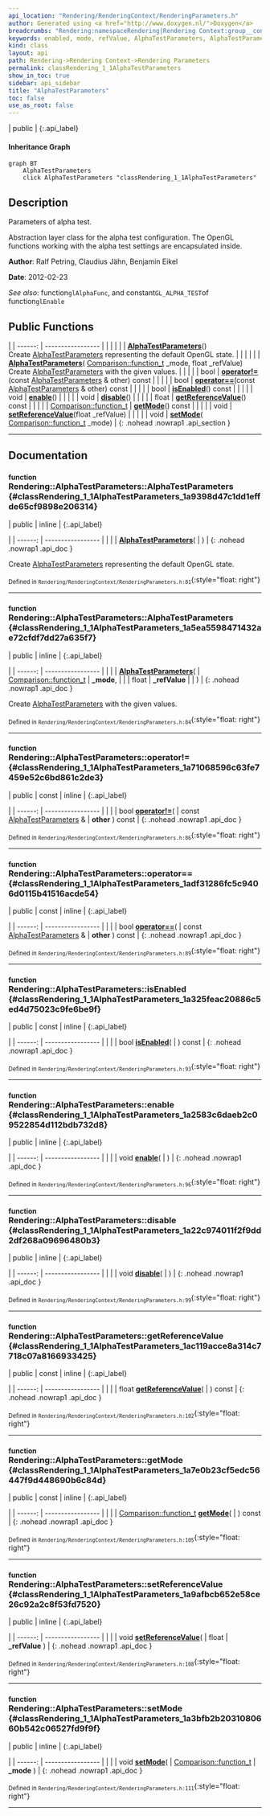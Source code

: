 ```yaml
---
api_location: "Rendering/RenderingContext/RenderingParameters.h"
author: Generated using <a href="http://www.doxygen.nl/">Doxygen</a>
breadcrumbs: "Rendering:namespaceRendering|Rendering Context:group__context|Rendering Parameters:group__rendering__parameter"
keywords: enabled, mode, refValue, AlphaTestParameters, AlphaTestParameters, isEnabled, enable, disable, getReferenceValue, getMode, setReferenceValue, setMode
kind: class
layout: api
path: Rendering->Rendering Context->Rendering Parameters
permalink: classRendering_1_1AlphaTestParameters
show_in_toc: true
sidebar: api_sidebar
title: "AlphaTestParameters"
toc: false
use_as_root: false
---
```


| public |
{:.api_label}

#### Inheritance Graph

```mermaid
graph BT
	AlphaTestParameters
	click AlphaTestParameters "classRendering_1_1AlphaTestParameters"
```

## Description

Parameters of alpha test.

Abstraction layer class for the alpha test configuration. The OpenGL functions working with the alpha test settings are encapsulated inside.

**Author**: Ralf Petring, Claudius Jähn, Benjamin Eikel



**Date**: 2012-02-23



*See also*: function`glAlphaFunc`, and constant`GL_ALPHA_TEST`of function`glEnable`





## Public Functions

|
| ------: | ----------------- |
|  | |
|  | **[AlphaTestParameters](#classRendering_1_1AlphaTestParameters_1a9398d47c1dd1effde65cf9898e206314)**() <br/> Create [AlphaTestParameters](classRendering_1_1AlphaTestParameters) representing the default OpenGL state. |
|  | |
|  | **[AlphaTestParameters](#classRendering_1_1AlphaTestParameters_1a5ea5598471432ae72cfdf7dd27a635f7)**( [Comparison::function_t](namespaceRendering_1_1Comparison#namespaceRendering_1_1Comparison_1a16931e86f2034b760a8a74283dddc1d5)  _mode, float _refValue) <br/> Create [AlphaTestParameters](classRendering_1_1AlphaTestParameters) with the given values. |
|  | |
| bool | **[operator!=](#classRendering_1_1AlphaTestParameters_1a71068596c63fe7459e52c6bd861c2de3)**(const [AlphaTestParameters](classRendering_1_1AlphaTestParameters) & other) const |
|  | |
| bool | **[operator==](#classRendering_1_1AlphaTestParameters_1adf31286fc5c9406d0115b41516acde54)**(const [AlphaTestParameters](classRendering_1_1AlphaTestParameters) & other) const |
|  | |
| bool | **[isEnabled](#classRendering_1_1AlphaTestParameters_1a325feac20886c5ed4d75023c9fe6be9f)**() const |
|  | |
| void | **[enable](#classRendering_1_1AlphaTestParameters_1a2583c6daeb2c09522854d112bdb732d8)**() |
|  | |
| void | **[disable](#classRendering_1_1AlphaTestParameters_1a22c974011f2f9dd2df268a09696480b3)**() |
|  | |
| float | **[getReferenceValue](#classRendering_1_1AlphaTestParameters_1ac119acce8a314c7718c07a8166933425)**() const |
|  | |
| [Comparison::function_t](namespaceRendering_1_1Comparison#namespaceRendering_1_1Comparison_1a16931e86f2034b760a8a74283dddc1d5) | **[getMode](#classRendering_1_1AlphaTestParameters_1a7e0b23cf5edc56447f9d448690b6c84d)**() const |
|  | |
| void | **[setReferenceValue](#classRendering_1_1AlphaTestParameters_1a9afbcb652e58ce26c92a2c8f53fd7520)**(float _refValue) |
|  | |
| void | **[setMode](#classRendering_1_1AlphaTestParameters_1a3bfb2b2031080660b542c06527fd9f9f)**( [Comparison::function_t](namespaceRendering_1_1Comparison#namespaceRendering_1_1Comparison_1a16931e86f2034b760a8a74283dddc1d5)  _mode) |
{: .nohead .nowrap1 .api_section }


-------------------------------------------------------------------

## Documentation

### <small>function</small><br/> Rendering::AlphaTestParameters::AlphaTestParameters {#classRendering_1_1AlphaTestParameters_1a9398d47c1dd1effde65cf9898e206314}

| public | inline |
{:.api_label}

|
| ------: | ----------------- |
|  |
|  **[AlphaTestParameters](#classRendering_1_1AlphaTestParameters_1a9398d47c1dd1effde65cf9898e206314)**( |  ) |
{: .nohead .nowrap1 .api_doc }

Create [AlphaTestParameters](classRendering_1_1AlphaTestParameters) representing the default OpenGL state.





<sub>Defined in `Rendering/RenderingContext/RenderingParameters.h:81`</sub>{:style="float: right"}

-------------------------------------------------------------------

### <small>function</small><br/> Rendering::AlphaTestParameters::AlphaTestParameters {#classRendering_1_1AlphaTestParameters_1a5ea5598471432ae72cfdf7dd27a635f7}

| public | inline |
{:.api_label}

|
| ------: | ----------------- |
|  |
|  **[AlphaTestParameters](#classRendering_1_1AlphaTestParameters_1a5ea5598471432ae72cfdf7dd27a635f7)**( |  [Comparison::function_t](namespaceRendering_1_1Comparison#namespaceRendering_1_1Comparison_1a16931e86f2034b760a8a74283dddc1d5)  | **_mode**, |
| | float | **_refValue** |
|   ) |
{: .nohead .nowrap1 .api_doc }

Create [AlphaTestParameters](classRendering_1_1AlphaTestParameters) with the given values.





<sub>Defined in `Rendering/RenderingContext/RenderingParameters.h:84`</sub>{:style="float: right"}

-------------------------------------------------------------------

### <small>function</small><br/> Rendering::AlphaTestParameters::operator!= {#classRendering_1_1AlphaTestParameters_1a71068596c63fe7459e52c6bd861c2de3}

| public | const | inline |
{:.api_label}

|
| ------: | ----------------- |
|  |
| bool **[operator!=](#classRendering_1_1AlphaTestParameters_1a71068596c63fe7459e52c6bd861c2de3)**( | const [AlphaTestParameters](classRendering_1_1AlphaTestParameters) & | **other** ) const |
{: .nohead .nowrap1 .api_doc }





<sub>Defined in `Rendering/RenderingContext/RenderingParameters.h:86`</sub>{:style="float: right"}

-------------------------------------------------------------------

### <small>function</small><br/> Rendering::AlphaTestParameters::operator== {#classRendering_1_1AlphaTestParameters_1adf31286fc5c9406d0115b41516acde54}

| public | const | inline |
{:.api_label}

|
| ------: | ----------------- |
|  |
| bool **[operator==](#classRendering_1_1AlphaTestParameters_1adf31286fc5c9406d0115b41516acde54)**( | const [AlphaTestParameters](classRendering_1_1AlphaTestParameters) & | **other** ) const |
{: .nohead .nowrap1 .api_doc }





<sub>Defined in `Rendering/RenderingContext/RenderingParameters.h:89`</sub>{:style="float: right"}

-------------------------------------------------------------------

### <small>function</small><br/> Rendering::AlphaTestParameters::isEnabled {#classRendering_1_1AlphaTestParameters_1a325feac20886c5ed4d75023c9fe6be9f}

| public | const | inline |
{:.api_label}

|
| ------: | ----------------- |
|  |
| bool **[isEnabled](#classRendering_1_1AlphaTestParameters_1a325feac20886c5ed4d75023c9fe6be9f)**( |  ) const |
{: .nohead .nowrap1 .api_doc }





<sub>Defined in `Rendering/RenderingContext/RenderingParameters.h:93`</sub>{:style="float: right"}

-------------------------------------------------------------------

### <small>function</small><br/> Rendering::AlphaTestParameters::enable {#classRendering_1_1AlphaTestParameters_1a2583c6daeb2c09522854d112bdb732d8}

| public | inline |
{:.api_label}

|
| ------: | ----------------- |
|  |
| void **[enable](#classRendering_1_1AlphaTestParameters_1a2583c6daeb2c09522854d112bdb732d8)**( |  ) |
{: .nohead .nowrap1 .api_doc }





<sub>Defined in `Rendering/RenderingContext/RenderingParameters.h:96`</sub>{:style="float: right"}

-------------------------------------------------------------------

### <small>function</small><br/> Rendering::AlphaTestParameters::disable {#classRendering_1_1AlphaTestParameters_1a22c974011f2f9dd2df268a09696480b3}

| public | inline |
{:.api_label}

|
| ------: | ----------------- |
|  |
| void **[disable](#classRendering_1_1AlphaTestParameters_1a22c974011f2f9dd2df268a09696480b3)**( |  ) |
{: .nohead .nowrap1 .api_doc }





<sub>Defined in `Rendering/RenderingContext/RenderingParameters.h:99`</sub>{:style="float: right"}

-------------------------------------------------------------------

### <small>function</small><br/> Rendering::AlphaTestParameters::getReferenceValue {#classRendering_1_1AlphaTestParameters_1ac119acce8a314c7718c07a8166933425}

| public | const | inline |
{:.api_label}

|
| ------: | ----------------- |
|  |
| float **[getReferenceValue](#classRendering_1_1AlphaTestParameters_1ac119acce8a314c7718c07a8166933425)**( |  ) const |
{: .nohead .nowrap1 .api_doc }





<sub>Defined in `Rendering/RenderingContext/RenderingParameters.h:102`</sub>{:style="float: right"}

-------------------------------------------------------------------

### <small>function</small><br/> Rendering::AlphaTestParameters::getMode {#classRendering_1_1AlphaTestParameters_1a7e0b23cf5edc56447f9d448690b6c84d}

| public | const | inline |
{:.api_label}

|
| ------: | ----------------- |
|  |
| [Comparison::function_t](namespaceRendering_1_1Comparison#namespaceRendering_1_1Comparison_1a16931e86f2034b760a8a74283dddc1d5) **[getMode](#classRendering_1_1AlphaTestParameters_1a7e0b23cf5edc56447f9d448690b6c84d)**( |  ) const |
{: .nohead .nowrap1 .api_doc }





<sub>Defined in `Rendering/RenderingContext/RenderingParameters.h:105`</sub>{:style="float: right"}

-------------------------------------------------------------------

### <small>function</small><br/> Rendering::AlphaTestParameters::setReferenceValue {#classRendering_1_1AlphaTestParameters_1a9afbcb652e58ce26c92a2c8f53fd7520}

| public | inline |
{:.api_label}

|
| ------: | ----------------- |
|  |
| void **[setReferenceValue](#classRendering_1_1AlphaTestParameters_1a9afbcb652e58ce26c92a2c8f53fd7520)**( | float | **_refValue** ) |
{: .nohead .nowrap1 .api_doc }





<sub>Defined in `Rendering/RenderingContext/RenderingParameters.h:108`</sub>{:style="float: right"}

-------------------------------------------------------------------

### <small>function</small><br/> Rendering::AlphaTestParameters::setMode {#classRendering_1_1AlphaTestParameters_1a3bfb2b2031080660b542c06527fd9f9f}

| public | inline |
{:.api_label}

|
| ------: | ----------------- |
|  |
| void **[setMode](#classRendering_1_1AlphaTestParameters_1a3bfb2b2031080660b542c06527fd9f9f)**( |  [Comparison::function_t](namespaceRendering_1_1Comparison#namespaceRendering_1_1Comparison_1a16931e86f2034b760a8a74283dddc1d5)  | **_mode** ) |
{: .nohead .nowrap1 .api_doc }





<sub>Defined in `Rendering/RenderingContext/RenderingParameters.h:111`</sub>{:style="float: right"}

-------------------------------------------------------------------


